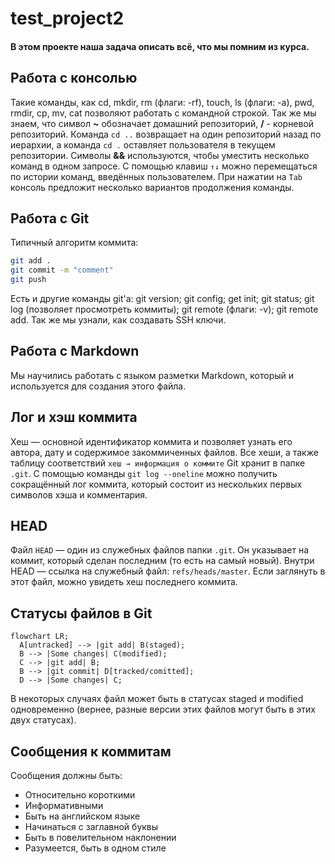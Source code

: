 # test_project2
#### В этом проекте наша задача описать всё, что мы помним из курса.
## Работа с консолью
 Такие команды, как cd, mkdir, rm (флаги: -rf), touch, ls (флаги: -a), pwd, rmdir, cp, mv, cat позволяют работать с командной строкой. Так же мы знаем, что символ **~** обозначает домашний репозиторий, **/** - корневой репозиторий. Команда `cd ..` возвращает на один репозиторий назад по иерархии, а команда `cd .` оставляет пользователя в текущем репозитории. Символы **&&** используются, чтобы уместить несколько команд в одном запросе. С помощью клавиш `↑↓` можно перемещаться по истории команд, введённых пользователем. При нажатии на `Tab` консоль предложит несколько вариантов продолжения команды.
## Работа с Git
 Типичный алгоритм коммита:
 ```bash
 git add .
 git commit -m "comment"
 git push
 ```
 Есть и другие команды git'а: git version; git config; get init; git status; git log (позволяет просмотреть коммиты); git remote (флаги: -v); git remote add.
 Так же мы узнали, как создавать SSH ключи.
## Работа с Markdown
 Мы научились работать с языком разметки Markdown, который и используется для создания этого файла.
## Лог и хэш коммита
 Хеш — основной идентификатор коммита и позволяет узнать его автора, дату и содержимое закоммиченных файлов. Все хеши, а также таблицу соответствий `хеш → информация о коммите` Git хранит в папке `.git`.
 С помощью команды `git log --oneline` можно получить сокращённый лог коммита, который состоит из нескольких первых символов хэша и комментария.
## HEAD
Файл `HEAD` — один из служебных файлов папки `.git`. Он указывает на коммит, который сделан последним (то есть на самый новый). Внутри HEAD — ссылка на служебный файл: `refs/heads/master`. Если заглянуть в этот файл, можно увидеть хеш последнего коммита.
## Статусы файлов в Git

```mermaid
flowchart LR;
  A[untracked] --> |git add| B(staged);
  B --> |Some changes| C(modified);
  C --> |git add| B;
  B --> |git commit| D[tracked/comitted];
  D --> |Some changes| C;
```

В некоторых случаях файл может быть в статусах staged и modified одновременно (вернее, разные версии этих файлов могут быть в этих двух статусах).
## Сообщения к коммитам
Сообщения должны быть:
- Относительно короткими
- Информативными
- Быть на английском языке
- Начинаться с заглавной буквы
- Быть в повелительном наклонении
- Разумеется, быть в одном стиле